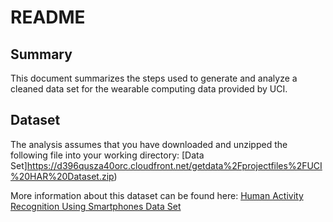# README

## Summary
This document summarizes the steps used to generate and analyze a cleaned data set for the wearable computing data provided by UCI.

## Dataset
The analysis assumes that you have downloaded and unzipped the following file into your working directory: 
[Data Set]https://d396qusza40orc.cloudfront.net/getdata%2Fprojectfiles%2FUCI%20HAR%20Dataset.zip)

More information about this dataset can be found here: [Human Activity Recognition Using Smartphones Data Set](http://archive.ics.uci.edu/ml/datasets/Human+Activity+Recognition+Using+Smartphones)